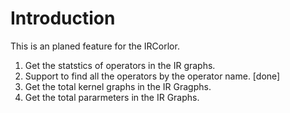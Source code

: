# Introduction

This is an planed feature for the IRCorlor.

1. Get the statstics of operators in the IR graphs.
2. Support to find all the operators by the operator name. [done]
3. Get the total kernel graphs in the IR Gragphs.
4. Get the total pararmeters in the IR Graphs.